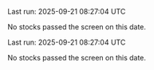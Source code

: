 

Last run: 2025-09-21 08:27:04 UTC

No stocks passed the screen on this date.



Last run: 2025-09-21 08:27:04 UTC

No stocks passed the screen on this date.

